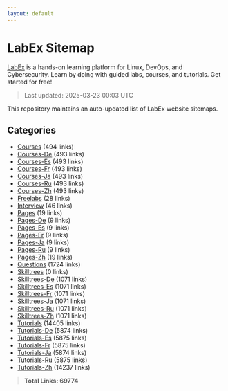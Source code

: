 ```yaml
---
layout: default
---
```


# LabEx Sitemap

[LabEx](https://labex.io) is a hands-on learning platform for Linux, DevOps, and Cybersecurity. Learn by doing with guided labs, courses, and tutorials. Get started for free!

> Last updated: 2025-03-23 00:03 UTC

This repository maintains an auto-updated list of LabEx website sitemaps.

## Categories

- [Courses](categories/courses.md) (494 links)
- [Courses-De](categories/courses-de.md) (493 links)
- [Courses-Es](categories/courses-es.md) (493 links)
- [Courses-Fr](categories/courses-fr.md) (493 links)
- [Courses-Ja](categories/courses-ja.md) (493 links)
- [Courses-Ru](categories/courses-ru.md) (493 links)
- [Courses-Zh](categories/courses-zh.md) (493 links)
- [Freelabs](categories/freelabs.md) (28 links)
- [Interview](categories/interview.md) (46 links)
- [Pages](categories/pages.md) (19 links)
- [Pages-De](categories/pages-de.md) (9 links)
- [Pages-Es](categories/pages-es.md) (9 links)
- [Pages-Fr](categories/pages-fr.md) (9 links)
- [Pages-Ja](categories/pages-ja.md) (9 links)
- [Pages-Ru](categories/pages-ru.md) (9 links)
- [Pages-Zh](categories/pages-zh.md) (19 links)
- [Questions](categories/questions.md) (1724 links)
- [Skilltrees](categories/skilltrees.md) (0 links)
- [Skilltrees-De](categories/skilltrees-de.md) (1071 links)
- [Skilltrees-Es](categories/skilltrees-es.md) (1071 links)
- [Skilltrees-Fr](categories/skilltrees-fr.md) (1071 links)
- [Skilltrees-Ja](categories/skilltrees-ja.md) (1071 links)
- [Skilltrees-Ru](categories/skilltrees-ru.md) (1071 links)
- [Skilltrees-Zh](categories/skilltrees-zh.md) (1071 links)
- [Tutorials](categories/tutorials.md) (14405 links)
- [Tutorials-De](categories/tutorials-de.md) (5874 links)
- [Tutorials-Es](categories/tutorials-es.md) (5875 links)
- [Tutorials-Fr](categories/tutorials-fr.md) (5875 links)
- [Tutorials-Ja](categories/tutorials-ja.md) (5874 links)
- [Tutorials-Ru](categories/tutorials-ru.md) (5875 links)
- [Tutorials-Zh](categories/tutorials-zh.md) (14237 links)

> **Total Links: 69774**
